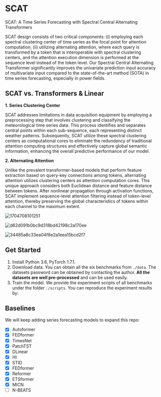 # SCAT

SCAT: A Time Series Forecasting with Spectral Central Alternating Transformers

SCAT design consists of two critical components: (i) employing each spectral clustering center of time series as the focal point for attention computation; (ii) utilizing alternating attention, where each query is transformed by a token that is interoperable with spectral clustering centers, and the attention execution dimension is performed at the sequence level instead of the token level. Our Spectral Central Alternating Transformer significantly improves the univariate prediction input accuracy of multivariate input compared to the state-of-the-art method (SOTA) in time series forecasting, especially in power fields.

## SCAT vs. Transformers & Linear

**1. Series Clustering Center**

SCAT addresses limitations in data acquisition equipment by employing a preprocessing step that involves clustering and classifying the meteorological time series data.  This process identifies and separates central points within each sub-sequence, each representing distinct weather patterns. Subsequently, SCAT utilize these spectral clustering centers as computational cores to eliminate the redundancy of traditional attention computing structures and effectively capture global semantic information, enhancing the overall predictive performance of our model.

**2. Alternating  Attention**

Unlike the prevalent transformer-based models that perform feature extraction based on query-key connections among tokens, alternating attention utilizes clustering centers as attention computation cores. This unique approach considers both Euclidean distance and feature distance between tokens. After nonlinear propagation through activation functions, SCAT implement sequence-level attention filtering instead of token-level attention, thereby preserving the global characteristics of tokens within each channel to the maximum extent.

![1704708101251](https://github.com/Nickname1233/SCAT/assets/155961174/6c53c4c9-74e0-4c43-82f6-07a6fbf3733b)

![d62d091b0bc9d318bd42198c2a170ee](https://github.com/Nickname1233/SCAT/assets/155961174/208de6a5-ed21-4078-8545-03614899f667)

![34485a8c33ea04f8e2a1eea15bcd2f7](https://github.com/Nickname1233/SCAT/assets/155961174/a26ddf63-fa29-4e30-b933-69ef7cbf1883)


## Get Started

1. Install Python 3.6, PyTorch 1.7.1.
2. Download data. You can obtain all the six benchmarks from `./data`. The datasets password can be obtained by contacting the author. **All the datasets are well pre-processed** and can be used easily.
3. Train the model. We provide the experiment scripts of all benchmarks under the folder `./scripts`. You can reproduce the experiment results by:


## Baselines

We will keep adding series forecasting models to expand this repo:

- [x] Autoformer
- [x] FEDformer
- [x] TimesNet
- [x] PatchTST
- [x] DLinear
- [x] HI
- [x] STID
- [x] FEDformer
- [x] Reformer
- [x] ETSformer
- [x] MICN
- [ ] N-BEATS
